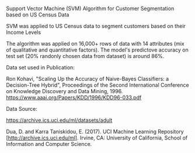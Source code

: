 Support Vector Machine (SVM) Algorithm for Customer Segmentation based on US Census Data

SVM was applied to US Census data to segment customers based on their Income Levels

The algorithm was applied on 16,000+ rows of data with 14 attributes (mix of qualitative and quantitative factors). The model's predictove accuracy on test set (20% randonly chosen data from dataset) is around 86%.

Data set used in Publication: 

Ron Kohavi, "Scaling Up the Accuracy of Naive-Bayes Classifiers: a Decision-Tree Hybrid", Proceedings of the Second International Conference on Knowledge Discovery and Data Mining, 1996. 
https://www.aaai.org/Papers/KDD/1996/KDD96-033.pdf

Data Source: 

https://archive.ics.uci.edu/ml/datasets/adult 

Dua, D. and Karra Taniskidou, E. (2017). UCI Machine Learning Repository [http://archive.ics.uci.edu/ml]. Irvine, CA: University of California, School of Information and Computer Science.

